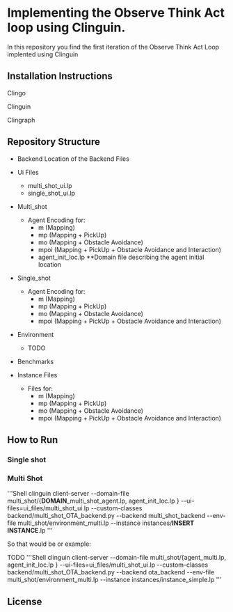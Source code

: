 # Implementing the Observe Think Act loop using Clinguin. 

In this repository you find the first iteration of the Observe Think Act Loop implented using Clinguin


## Installation Instructions

Clingo

Clinguin

Clingraph

## Repository Structure

- Backend
  Location of the Backend Files

- Ui Files
  - multi_shot_ui.lp 
  - single_shot_ui.lp

- Multi_shot
  - Agent Encoding for:
    - m (Mapping)
    - mp (Mapping + PickUp)
    - mo (Mapping + Obstacle Avoidance)
    - mpoi (Mapping + PickUp + Obstacle Avoidance and Interaction)
    - agent_init_loc.lp **Domain file describing the agent initial location

- Single_shot
  - Agent Encoding for:
    - m (Mapping)
    - mp (Mapping + PickUp)
    - mo (Mapping + Obstacle Avoidance)
    - mpoi (Mapping + PickUp + Obstacle Avoidance and Interaction)

- Environment
  - TODO

- Benchmarks

- Instance Files
  - Files for:
    - m (Mapping)
    - mp (Mapping + PickUp)
    - mo (Mapping + Obstacle Avoidance)
    - mpoi (Mapping + PickUp + Obstacle Avoidance and Interaction)

## How to Run 

### Single shot

### Multi Shot
'''Shell
clinguin client-server --domain-file multi_shot/{**DOMAIN**_multi_shot_agent.lp, agent_init_loc.lp } --ui-files=ui_files/multi_shot_ui.lp --custom-classes backend/multi_shot_OTA_backend.py --backend multi_shot_backend --env-file multi_shot/environment_multi.lp --instance instances/**INSERT INSTANCE**.lp
'''

So that would be or example:

TODO 
'''Shell
clinguin client-server --domain-file multi_shot/{agent_multi.lp, agent_init_loc.lp } --ui-files=ui_files/multi_shot_ui.lp --custom-classes backend/multi_shot_OTA_backend.py --backend ota_backend --env-file multi_shot/environment_multi.lp --instance instances/instance_simple.lp
'''

## License
